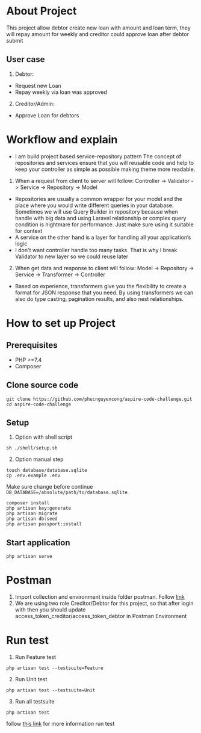 # About Project
This project allow debtor create new loan with amount and loan term, 
they will repay amount for weekly and creditor could approve loan after
debtor submit
## User case
1. Debtor:
- Request new Loan
- Repay weekly via loan was approved
2. Creditor/Admin:
- Approve Loan for debtors

# Workflow and explain
- I am build project based service-repository pattern
The concept of repositories and services ensure that you will reusable code and help to keep
your controller as simple as possible making theme more readable.

1. When a request from client to server will follow:
Controller -> Validator -> Service -> Repository -> Model
- Repositories are usually a common wrapper for your model and the place where you would 
write different queries in your database. Sometimes we will use Query Builder in repository
because when handle with big data and using Laravel relationship or complex query condition
is nightmare for performance. Just make sure using it suitable for context
- A service on the other hand is a layer for handling all your application’s logic
- I don't want controller handle too many tasks. That is why I break Validator to new layer so
we could reuse later
2. When get data and response to client will follow:
Model -> Repository -> Service -> Transformer -> Controller
- Based on experience, transformers give you the flexibility to create a format for
JSON response that you need. By using transformers we can also do type casting, 
pagination results, and also nest relationships.

# How to set up Project
## Prerequisites
- PHP >=7.4
- Composer

## Clone source code
```shell
git clone https://github.com/phucnguyencong/aspire-code-challenge.git
cd aspire-code-challenge
```

## Setup 
1. Option with shell script
```shell
sh ./shell/setup.sh
```

2. Option manual step
```shell
touch database/database.sqlite
cp .env.example .env
```
Make sure change before continue
```DB_DATABASE=/absolute/path/to/database.sqlite```

```shell
composer install
php artisan key:generate
php artisan migrate
php artisan db:seed
php artisan passport:install
```

## Start application
```shell
php artisan serve
```

# Postman
1. Import collection and environment inside folder postman. Follow [link](https://learning.postman.com/docs/getting-started/importing-and-exporting-data/#importing-data-into-postman)
2. We are using two role Creditor/Debtor for this project, so that after login with then you should update
access_token_creditor/access_token_debtor in Postman Environment

# Run test
1. Run Feature test
```shell
php artisan test --testsuite=Feature
```
2. Run Unit test
```shell
php artisan test --testsuite=Unit
```
3. Run all testsuite
```shell
php artisan test
```
follow [this link](https://laravel.com/docs/8.x/testing) for more information run test
